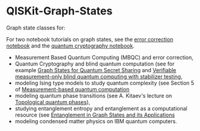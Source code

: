 # QISKit-Graph-States
Graph state classes for: 

For two notebook tutorials on graph states, see the [error correction notebook](https://github.com/The-Singularity-Research/error-correction) and the [quantum cryptography notebook](https://github.com/The-Singularity-Research/graph-state-quantum-cryptography).

- Measurement Based Quantum Computing (MBQC) and error correction, 
- Quantum Cryptography and blind quantum computation (see for example [Graph States for Quantum Secret Sharing](https://arxiv.org/pdf/0808.1532.pdf) and [Verifiable measurement-only blind quantum computing with stabilizer testing](https://arxiv.org/pdf/1505.07535.pdf), 
- modeling Ising type models to study quantum complexity (see Section 5 of [Measurement-based quantum computation](https://arxiv.org/pdf/0910.1116.pdf)
- modeling quantum phase transitions (see A. Kitaev's lecture on [Topological quantum phases](https://www.youtube.com/watch?v=W2vUbTR2RWQ&t=898s)), 
- studying entanglement entropy and entanglement as a computational resource (see [Entanglement in Graph States and its Applications](https://arxiv.org/pdf/quant-ph/0602096.pdf)
- modeling condensed matter physics on IBM quantum computers. 


